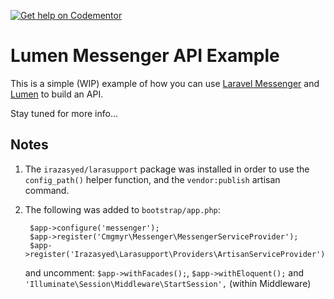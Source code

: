 
[![Get help on Codementor](https://cdn.codementor.io/badges/get_help_github.svg)](https://www.codementor.io/cmgmyr)

# Lumen Messenger API Example

This is a simple (WIP) example of how you can use [Laravel Messenger](https://github.com/cmgmyr/laravel-messenger) and [Lumen](http://lumen.laravel.com/) to build an API.

Stay tuned for more info...

## Notes
1. The `irazasyed/larasupport` package was installed in order to use the `config_path()` helper function, and the `vendor:publish` artisan command.
2. The following was added to `bootstrap/app.php`:

		$app->configure('messenger');
		$app->register('Cmgmyr\Messenger\MessengerServiceProvider');
		$app->register('Irazasyed\Larasupport\Providers\ArtisanServiceProvider');
		
	and uncomment: `$app->withFacades();`, `$app->withEloquent();` and `'Illuminate\Session\Middleware\StartSession',` (within Middleware)
